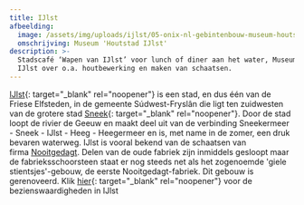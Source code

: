 ```yaml
---
title: IJlst
afbeelding:
  image: /assets/img/uploads/ijlst/05-onix-nl-gebintenbouw-museum-houtstad-ijlst-800x534-1.jpg
  omschrijving: Museum 'Houtstad IJlst'
description: >-
  Stadscafé ‘Wapen van IJlst’ voor lunch of diner aan het water, Museum Houtstad
  IJlst over o.a. houtbewerking en maken van schaatsen.
---
```


[IJlst](<https://nl.wikipedia.org/wiki/IJlst_(stad)>){: target="\_blank" rel="noopener"}&nbsp;is een stad, en dus één van de Friese Elfsteden, in de gemeente S&uacute;dwest-Frysl&acirc;n die ligt ten zuidwesten van de grotere stad&nbsp;[Sneek](https://www.sneek.nl/nl/){: target="\_blank" rel="noopener"}. Door de stad loopt de rivier de Geeuw en maakt deel uit van de verbinding Sneekermeer - Sneek - IJlst - Heeg - Heegermeer en is, met name in de zomer, een druk bevaren waterweg. IJlst is vooral bekend van de schaatsen van firma&nbsp;[Nooitgedagt](https://nl.wikipedia.org/wiki/Nooitgedagt). Delen van de oude fabriek zijn inmiddels gesloopt maar de fabrieksschoorsteen staat er nog steeds net als het zogenoemde 'giele stientsjes'-gebouw, de eerste Nooitgedagt-fabriek. Dit gebouw is gerenoveerd. Klik [hier](https://nl.wikipedia.org/wiki/Lijst_van_rijksmonumenten_in_IJlst){: target="\_blank" rel="noopener"} voor de bezienswaardigheden in IJlst

&nbsp;

&nbsp;
